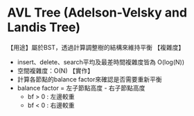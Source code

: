 # AVL Tree (Adelson-Velsky and Landis Tree)
【用途】屬於BST，透過計算調整樹的結構來維持平衡
【複雜度】
* insert、delete、search平均及最差時間複雜度皆為 O(log(N))
* 空間複雜度：O(N)
【實作】
* 計算各節點的balance factor來確認是否需要重新平衡
* balance factor = 左子節點高度 - 右子節點高度
    * bf > 0 : 左邊較重
    * bf < 0 : 右邊較重